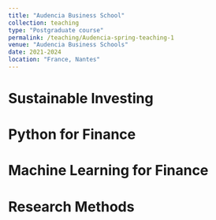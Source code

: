 ```yaml
---
title: "Audencia Business School"
collection: teaching
type: "Postgraduate course"
permalink: /teaching/Audencia-spring-teaching-1
venue: "Audencia Business Schools"
date: 2021-2024
location: "France, Nantes"
---
```


Sustainable Investing
======

Python for Finance
======

Machine Learning for Finance
======

Research Methods
======
